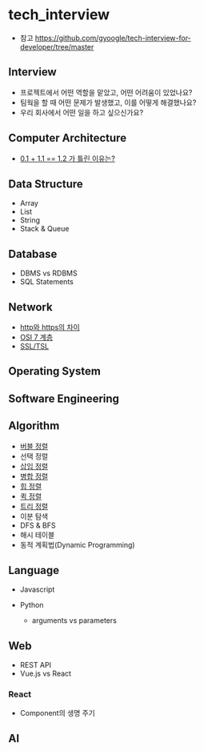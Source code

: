 # tech_interview

- 참고
https://github.com/gyoogle/tech-interview-for-developer/tree/master

## Interview  
- 프로젝트에서 어떤 역할을 맡았고, 어떤 어려움이 있었나요?
- 팀웍을 할 때 어떤 문제가 발생했고, 이를 어떻게 해결했나요?
- 우리 회사에서 어떤 일을 하고 싶으신가요?


## Computer Architecture
- [0.1 + 1.1 == 1.2 가 틀린 이유는?](/Computer_Architecture/data_memory.md)

## Data Structure
- Array
- List
- String
- Stack & Queue

## Database
- DBMS vs RDBMS
- SQL Statements

## Network
- [http와 https의 차이](/Network/http_vs_https.md)
- [OSI 7 계층](/Network/OSI_7layer)
- [SSL/TSL](/Network/SSL_TSL.md)

## Operating System

## Software Engineering

## Algorithm
  - [버블 정렬](/Algorithm/bubble_sort.md)
  - 선택 정렬
  - [삽입 정렬](/Algorithm/Insertion_sort.md)
  - [병합 정렬](/Algorithm/merge_sort.md)
  - [힙 정렬](/Algorithm/heap_sort.ipynb)
  - [퀵 정렬](/Algorithm/quick_sort.md)
  - [트리 정렬](/Algorithm/tree_sort.md)
  - 이분 탐색
  - DFS & BFS
  - 해시 테이블
  - 동적 계획법(Dynamic Programming)


## Language
- Javascript

- Python
  - arguments vs parameters

## Web
- REST API
- Vue.js vs React

### React
- Component의 생명 주기

## AI
  
